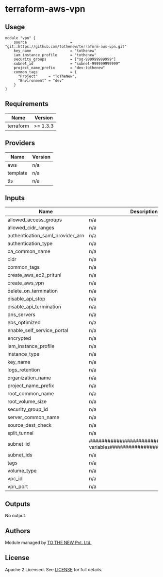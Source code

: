 # terraform-aws-vpn

## Usage

```
module "vpn" {
    source                    = "git::https://github.com/tothenew/terraform-aws-vpn.git"
    key_name                  = "tothenew"
    iam_instance_profile      = "tothenew"
    security_groups           = ["sg-999999999999"]
    subnet_id                 = "subnet-999999999999"
    project_name_prefix       = "dev-tothenew"
    common_tags               = {
      "Project"     = "ToTheNew",
      "Environment" = "dev"
    }
}
```

<!--- BEGIN_TF_DOCS --->

## Requirements

| Name | Version |
|------|---------|
| terraform | >= 1.3.3 |

## Providers

| Name | Version |
|------|---------|
| aws | n/a |
| template | n/a |
| tls | n/a |

## Inputs

| Name | Description | Type | Default | Required |
|------|-------------|------|---------|:--------:|
| allowed\_access\_groups | n/a | `any` | n/a | yes |
| allowed\_cidr\_ranges | n/a | `any` | n/a | yes |
| authentication\_saml\_provider\_arn | n/a | `any` | n/a | yes |
| authentication\_type | n/a | `any` | n/a | yes |
| ca\_common\_name | n/a | `any` | n/a | yes |
| cidr | n/a | `any` | `null` | no |
| common\_tags | n/a | `any` | n/a | yes |
| create\_aws\_ec2\_pritunl | n/a | `any` | n/a | yes |
| create\_aws\_vpn | n/a | `any` | n/a | yes |
| delete\_on\_termination | n/a | `any` | n/a | yes |
| disable\_api\_stop | n/a | `any` | n/a | yes |
| disable\_api\_termination | n/a | `any` | n/a | yes |
| dns\_servers | n/a | `any` | n/a | yes |
| ebs\_optimized | n/a | `any` | n/a | yes |
| enable\_self\_service\_portal | n/a | `any` | n/a | yes |
| encrypted | n/a | `any` | n/a | yes |
| iam\_instance\_profile | n/a | `any` | n/a | yes |
| instance\_type | n/a | `any` | n/a | yes |
| key\_name | n/a | `any` | n/a | yes |
| logs\_retention | n/a | `any` | n/a | yes |
| organization\_name | n/a | `any` | n/a | yes |
| project\_name\_prefix | n/a | `any` | n/a | yes |
| root\_common\_name | n/a | `any` | n/a | yes |
| root\_volume\_size | n/a | `any` | n/a | yes |
| security\_group\_id | n/a | `any` | n/a | yes |
| server\_common\_name | n/a | `any` | n/a | yes |
| source\_dest\_check | n/a | `any` | n/a | yes |
| split\_tunnel | n/a | `any` | n/a | yes |
| subnet\_id | ###############################Pritunl variables########################## | `any` | n/a | yes |
| subnet\_ids | n/a | `any` | n/a | yes |
| tags | n/a | `any` | n/a | yes |
| volume\_type | n/a | `any` | n/a | yes |
| vpc\_id | n/a | `any` | n/a | yes |
| vpn\_port | n/a | `any` | n/a | yes |

## Outputs

No output.

<!--- END_TF_DOCS --->

## Authors

Module managed by [TO THE NEW Pvt. Ltd.](https://github.com/tothenew)

## License

Apache 2 Licensed. See [LICENSE](https://github.com/ChhaviSharma-97/terraform-aws-vpn/blob/dev/LICENSE) for full details.